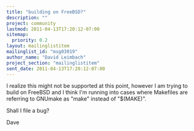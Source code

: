 ```yaml
---
title: "building on FreeBSD?"
description: ""
project: community
lastmod: 2011-04-13T17:20:12-07:00
sitemap:
  priority: 0.2
layout: mailinglistitem
mailinglist_id: "msg03019"
author_name: "David Leimbach"
project_section: "mailinglistitem"
sent_date: 2011-04-13T17:20:12-07:00
---
```



I realize this might not be supported at this point, however I am trying to
build on FreeBSD and I think I'm running into cases where Makefiles are
referring to GNUmake as "make" instead of "$(MAKE)".

Shall I file a bug?

Dave

